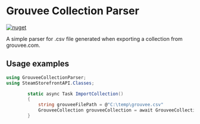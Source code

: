 # Grouvee Collection Parser
[![nuget](https://img.shields.io/nuget/v/GrouveeCollectionParser.svg)](https://www.nuget.org/packages/GrouveeCollectionParser)

A simple parser for .csv file generated when exporting a collection from grouvee.com.


## Usage examples

```cs
using GrouveeCollectionParser;
using SteamStorefrontAPI.Classes;

        static async Task ImportCollection()
        {
			string grouveeFilePath = @"C:\temp\grouvee.csv"
            GrouveeCollection grouveeCollection = await GrouveeCollection.ImportAsync(grouveeFilePath);
        }
```

